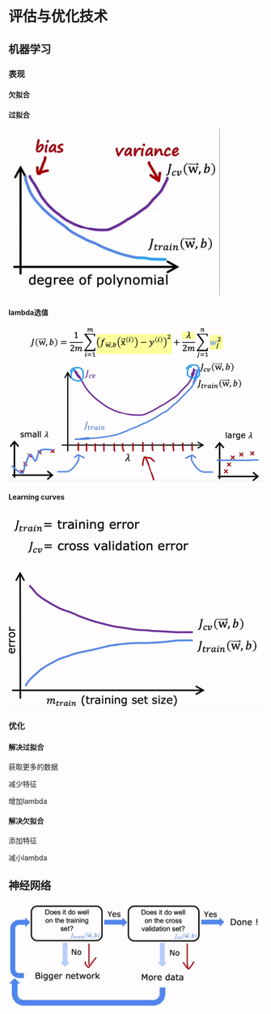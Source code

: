 # 评估与优化技术

## 机器学习

### 表现

#### 欠拟合

#### 过拟合

![image-20230209210502732](./%E8%AF%84%E4%BC%B0%E4%B8%8E%E4%BC%98%E5%8C%96%E6%8A%80%E6%9C%AF.assets/image-20230209210502732.png)

#### lambda选值

![image-20230209210339538](./%E8%AF%84%E4%BC%B0%E4%B8%8E%E4%BC%98%E5%8C%96%E6%8A%80%E6%9C%AF.assets/image-20230209210339538.png)

#### Learning curves

![image-20230209201134421](./%E8%AF%84%E4%BC%B0%E4%B8%8E%E4%BC%98%E5%8C%96%E6%8A%80%E6%9C%AF.assets/image-20230209201134421.png)

### 优化

#### 解决过拟合

获取更多的数据

减少特征

增加lambda

#### 解决欠拟合

添加特征

减小lambda

## 神经网络

![image-20230209234925402](./%E8%AF%84%E4%BC%B0%E4%B8%8E%E4%BC%98%E5%8C%96%E6%8A%80%E6%9C%AF.assets/image-20230209234925402.png)
